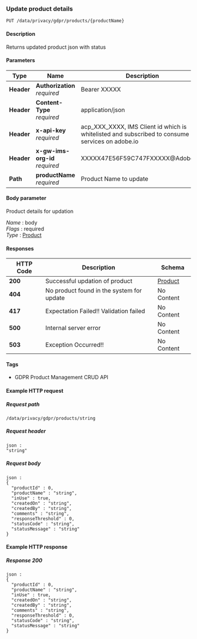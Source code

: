 
<a name="updateproduct"></a>
### Update product details
```
PUT /data/privacy/gdpr/products/{productName}
```


#### Description
Returns updated product json with status


#### Parameters

|Type|Name|Description|Schema|
|---|---|---|---|
|**Header**|**Authorization**  <br>*required*|Bearer XXXXX|string|
|**Header**|**Content-Type**  <br>*required*|application/json|string|
|**Header**|**x-api-key**  <br>*required*|acp_XXX_XXXX, IMS Client id which is whitelisted and subscribed to consume services on adobe.io|string|
|**Header**|**x-gw-ims-org-id**  <br>*required*|XXXXX47E56F59C747FXXXXX@AdobeOrg|string|
|**Path**|**productName**  <br>*required*|Product Name to update|string|


#### Body parameter
Product details for updation

*Name* : body  
*Flags* : required  
*Type* : [Product](../definitions/Product.md#product)


#### Responses

|HTTP Code|Description|Schema|
|---|---|---|
|**200**|Successful updation of product|[Product](../definitions/Product.md#product)|
|**404**|No product found in the system for update|No Content|
|**417**|Expectation Failed!! Validation failed|No Content|
|**500**|Internal server error|No Content|
|**503**|Exception Occurred!!|No Content|


#### Tags

* GDPR Product Management CRUD API


#### Example HTTP request

##### Request path
```
/data/privacy/gdpr/products/string
```


##### Request header
```
json :
"string"
```


##### Request body
```
json :
{
  "productId" : 0,
  "productName" : "string",
  "inUse" : true,
  "createdOn" : "string",
  "createdBy" : "string",
  "comments" : "string",
  "responseThreshold" : 0,
  "statusCode" : "string",
  "statusMessage" : "string"
}
```


#### Example HTTP response

##### Response 200
```
json :
{
  "productId" : 0,
  "productName" : "string",
  "inUse" : true,
  "createdOn" : "string",
  "createdBy" : "string",
  "comments" : "string",
  "responseThreshold" : 0,
  "statusCode" : "string",
  "statusMessage" : "string"
}
```



